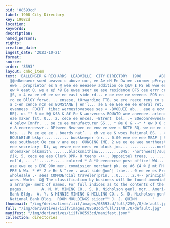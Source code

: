 ```yaml
---
pid: '08593cd'
label: 1908 City Directory
key: 1908cd
location: 
keywords: 
description: 
named_persons: 
rights: 
creation_date: 
ingest_date: '2023-10-21'
format: 
source: 
order: '8593'
layout: cmhc_item
text: 'BALLENGER & RICHARDS  LEADVILLE  CITY DIRECTORY  1908        ABBREVIATIONS  ab,
  @@edkeeaeor sued uvavwc c above cor, ee Ae eH Ee Dw ee .cormer pPreypr. ee s+ ew
  ewe . proprietor es 8 @ wee ee eeeaeev addition oe @&® £ FS ek wwe ee ee @ ¢ © BP
  ew © eaat Q. we a e@ *@ Be ewee seer ee ase residence BFS cee errr cree ess eeene
  @S, « 4 ea ee eH ee we ee east side rd... e oe ewe ee weeeee. FOR en eoteeseaees
  ro ee BllOY forwd. .. ensese, tOrwarding TTB. se ere reece rens co s ROOMS MONE,
  a c-en cence ncn es BOMStANE | en’l... ae & ee Eee ee ee eneral ret. * * weer ee
  evenness  FOCHT  tibac wermestovaseee ses « -BVODUIE ab... eae e ecw uveeee HD Orer
  RE]. os °° 6 =» ®@ &£& & &£ Fe & aorvecess BQUATO wee aneenee. artenderimkr........
  eae maker fst. 0... 2. cece ee ences. -Btrent  bel. .« SQeoonrewvneav © wm #2 #
  4 below [mnfr. .. se ce ee manufacturer SS... * @e 8 & -~* * ew 0 8 ones. .BOUth
  e & eeerereess+.. DEtween New wee ee enw ee wee s ROTH BQ, we ee ee ee ee ee OUthHOAast
  bds. .. Pe ee ee ee . boards nat’. . eh ve ee & woes Mational BS. . « eewesneeeces
  BOUthBIdE bkkpr........... bookkeeper (nr... 0.00 eee ee eee MEAP | BW... cece eee
  eee southwest Oe cea v ane ees  OUNGING IME. 2 we ee ee wee northeast | sec... we
  eee secretary  Di, wg eevee eee ners en block jms... ............north side|shoemkr..........
  shoemaker blkamith........blacksmithinw..........045: -northwest|/supt... ......superintendent
  @ik, 5. cece ee ees Clerk OPR- 8 teens -++.. Opposite} treas, .. ..........treasurer
  eol’d, .. .''.....+...-. colored * & *® eeececcse post office! WW... ae ewe een
  ase ewe ee s ERE 90m mer. commission merchant pk. ee #6 £4 © @ mt FH RHF HP we wee
  PRE k Wa. * #* 2 > Be & “ree . weat side @om’] trav... 0 ee ee es Presa... ....+.-+-.-.-presidentiwhol.............
  wholesale .- sees COMMOErcial traveler|prin. ..0......2.4-- principaliwks....2.......
  wees. Works  &@-The classification by business will be found immediately after the
  a arrange- ment of names. For full indices as to the contents of the work, see preceding
  pages.        A. M, W. MINING CO., S. D. Nicholson genl. mgr., Ameri- ean National
  Bank Bldg.  A. Y. & MINNIE MINING & MILLING CO., S. D. Nicholson genl. mgr., American
  National Bank Bldg.  ROOM MOULDINGS siicer"™ J. J. QUINN       '
thumbnail: "/img/derivatives/iiif/images/08593cd/full/250,/0/default.jpg"
full: "/img/derivatives/iiif/images/08593cd/full/1140,/0/default.jpg"
manifest: "/img/derivatives/iiif/08593cd/manifest.json"
collection: directories
---
```

